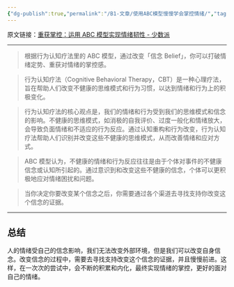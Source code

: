 ```yaml
---
{"dg-publish":true,"permalink":"/B1-文章/使用ABC模型慢慢学会掌控情绪/","tags":["工具效率","情绪管理"]}
---
```



原文链接：[重获掌控：运用 ABC 模型实现情绪韧性 - 少数派](https://sspai.com/post/80795)

---

> 根据行为认知疗法里的 ABC 模型，通过改变「信念 Belief」，你可以打破情绪定势、重获对情绪的掌控感。

> 行为认知疗法（Cognitive Behavioral Therapy，CBT）是一种心理疗法，旨在帮助人们改变不健康的思维模式和行为习惯，以达到情绪和行为上的积极变化。

> 行为认知疗法的核心观点是，我们的情绪和行为受到我们的思维模式和信念的影响。不健康的思维模式，如消极的自我评价、过度一般化和情绪放大，会导致负面情绪和不适应的行为反应。通过认知重构和行为改变，行为认知疗法帮助人们识别并改变这些不健康的思维模式，从而改善情绪和应对方式。

> ABC 模型认为，不健康的情绪和行为反应往往是由于个体对事件的不健康信念或认知所引起的。通过意识到和改变这些不健康的信念，个体可以更积极地应对情绪困扰和问题。

> 当你决定你要改变某个信念之后，你需要通过各个渠道去寻找支持你改变这个信念的证据。

---

## 总结

人的情绪受自己的信念影响，我们无法改变外部环境，但是我们可以改变自身信念。改变信念的过程中，需要去寻找支持改变这个信念的证据，并且慢慢前进。这样，在一次次的尝试中，会不断的积累和内化，最终实现情绪的掌控，更好的面对自己的情绪。
